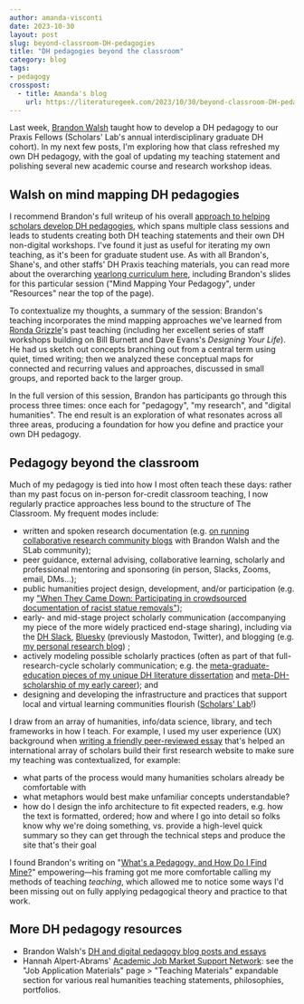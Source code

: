 ```yaml
---
author: amanda-visconti
date: 2023-10-30
layout: post
slug: beyond-classroom-DH-pedagogies
title: "DH pedagogies beyond the classroom"
category: blog
tags:
- pedagogy
crosspost:
  - title: Amanda's blog
    url: https://literaturegeek.com/2023/10/30/beyond-classroom-DH-pedagogies
---
```


Last week, [Brandon Walsh](https://scholarslab.lib.virginia.edu/people/brandon-walsh/) taught how to develop a DH pedagogy to our Praxis Fellows (Scholars' Lab's annual interdisciplinary graduate DH cohort). In my next few posts, I'm exploring how that class refreshed my own DH pedagogy, with the goal of updating my teaching statement and polishing several new academic course and research workshop ideas.

## Walsh on mind mapping DH pedagogies
I recommend Brandon's full writeup of his overall [approach to helping scholars develop DH pedagogies](https://scholarslab.lib.virginia.edu/blog/a-praxis-oriented-introduction-to-digital-pedagogy/), which spans multiple class sessions and leads to students creating both DH teaching statements and their own DH non-digital workshops. I've found it just as useful for iterating my own teaching, as it's been for graduate student use. As with all Brandon's, Shane's, and other staffs' DH Praxis teaching materials, you can read more about the overarching [yearlong curriculum here](https://praxis.scholarslab.org/curriculum/2023-2024/), including Brandon's slides for this particular session ("Mind Mapping Your Pedagogy", under "Resources" near the top of the page).

To contextualize my thoughts, a summary of the session: Brandon's teaching incorporates the mind mapping approaches we've learned from [Ronda Grizzle](https://scholarslab.lib.virginia.edu/people/ronda-grizzle/)'s past teaching (including her excellent series of staff workshops building on Bill Burnett and Dave Evans's *Designing Your Life*). He had us sketch out concepts branching out from a central term using quiet, timed writing; then we analyzed these conceptual maps for connected and recurring values and approaches, discussed in small groups, and reported back to the larger group. 

In the full version of this session, Brandon has participants go through this process three times: once each for "pedagogy", "my research", and "digital humanities". The end result is an exploration of what resonates across all three areas, producing a foundation for how you define and practice your own DH pedagogy. 

## Pedagogy beyond the classroom
Much of my pedagogy is tied into how I most often teach these days: rather than my past focus on in-person for-credit classroom teaching, I now regularly practice approaches less bound to the structure of The Classroom. My frequent modes include:
- written and spoken research documentation (e.g. [on running collaborative research community blogs](https://programminghistorian.org/en/lessons/collaborative-blog-with-jekyll-github) with Brandon Walsh and the SLab community);
- peer guidance, external advising, collaborative learning, scholarly and professional mentoring and sponsoring (in person, Slacks, Zooms, email, DMs...);
- public humanities project design, development, and/or participation (e.g. my ["When They Came Down: Participating in crowdsourced documentation of racist statue removals"](https://scholarslab.lib.virginia.edu/blog/participating-in-statue-removal-history-crowdsourcing/)); 
- early- and mid-stage project scholarly communication (accompanying my piece of the more widely practiced end-stage sharing), including via the [DH Slack](https://tinyurl.com/DHSlack), [Bluesky](https://bsky.app/profile/literaturegeek.bsky.social) (previously Mastodon, Twitter), and blogging (e.g. [my personal research blog](https://literaturegeek.com/)) ; 
- actively modeling possible scholarly practices (often as part of that full-research-cycle scholarly communication; e.g. the [meta-graduate-education pieces of my unique DH literature dissertation](http://literaturegeek.com/tag/dissertation) and [meta-DH-scholarship of my early career](http://literaturegeek.com/tag/purdue-dh)); and 
- designing and developing the infrastructure and practices that support local and virtual learning communities flourish ([Scholars' Lab](https://scholarslab.lib.virginia.edu/)!)

I draw from an array of humanities, info/data science, library, and tech frameworks in how I teach. For example, I used my user experience (UX) background when [writing a friendly peer-reviewed essay](https://programminghistorian.org/en/lessons/building-static-sites-with-jekyll-github-pages) that's helped an international array of scholars build their first research website to make sure my teaching was contextualized, for example:
* what parts of the process would many humanities scholars already be comfortable with
* what metaphors would best make unfamiliar concepts understandable? 
* how do I design the info architecture to fit expected readers, e.g. how the text is formatted, ordered; how and where I go into detail so folks know why we're doing something, vs. provide a high-level quick summary so they can get through the technical steps and produce the site that's their goal

I found Brandon's writing on "[What's a Pedagogy, and How Do I Find Mine?](https://scholarslab.lib.virginia.edu/blog/whats-a-pedagogy-and-how-do-i-find-mine/)" empowering—his framing got me more comfortable calling my methods of teaching *teaching*, which allowed me to notice some ways I'd been missing out on fully applying pedagogical theory and practice to that work. 

## More DH pedagogy resources
* Brandon Walsh's [DH and digital pedagogy blog posts and essays](https://walshbr.com/tag/pedagogy/) 
* Hannah Alpert-Abrams' [Academic Job Market Support Network](https://hcommons.org/groups/academic-job-market-support-network/docs/): see the "Job Application Materials" page > "Teaching Materials" expandable section for various real humanities teaching statements, philosophies, portfolios.